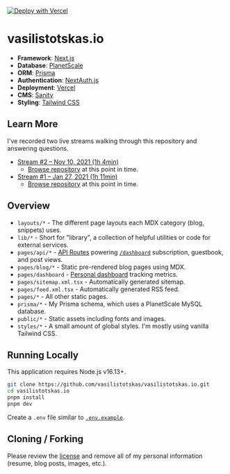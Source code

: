 [![Deploy with Vercel](https://vercel.com/button)](https://vercel.com/new/clone?repository-url=https%3A%2F%2Fgithub.com%2Fvasilistotskas%2Fvasilistotskas.io&env=NEXT_PUBLIC_SANITY_PROJECT_ID,NEXT_PUBLIC_SANITY_DATASET,SANITY_API_TOKEN,SANITY_PREVIEW_SECRET,SANITY_STUDIO_REVALIDATE_SECRET&envDescription=These%20values%20are%20needed%20to%20connect%20to%20Sanity%20and%20fetch%20content%20for%20blog%20posts.)

# vasilistotskas.io

-   **Framework**: [Next.js](https://nextjs.org/)
-   **Database**: [PlanetScale](https://planetscale.com)
-   **ORM**: [Prisma](https://prisma.io/)
-   **Authentication**: [NextAuth.js](https://next-auth.js.org/)
-   **Deployment**: [Vercel](https://vercel.com)
-   **CMS**: [Sanity](https://www.sanity.io/)
-   **Styling**: [Tailwind CSS](https://tailwindcss.com/)

## Learn More

I've recorded two live streams walking through this repository and answering questions.

-   [Stream #2 – Nov 10, 2021 (1h 4min)](https://www.youtube.com/watch?v=WZZFW5xDjJ4)
    -   [Browse repository](https://github.com/vasilistotskas/vasilistotskas.io/tree/747479118497d31433cb78ced5c1628ed5d1583b) at this point in time.
-   [Stream #1 – Jan 27, 2021 (1h 11min)](https://www.youtube.com/watch?v=xXQsF0q8KUg)
    -   [Browse repository](https://github.com/vasilistotskas/vasilistotskas.io/tree/568df6d056a4f7ea6f10fab07786c8ec6cbbddde) at this point in time.

## Overview

-   `layouts/*` - The different page layouts each MDX category (blog, snippets) uses.
-   `lib/*` - Short for "library", a collection of helpful utilities or code for external services.
-   `pages/api/*` - [API Routes](https://nextjs.org/docs/api-routes/introduction) powering [`/dashboard`](https://vasilistotskas.io/dashboard) subscription, guestbook, and post views.
-   `pages/blog/*` - Static pre-rendered blog pages using MDX.
-   `pages/dashboard` - [Personal dashboard](https://vasilistotskas.io/dashboard) tracking metrics.
-   `pages/sitemap.xml.tsx` - Automatically generated sitemap.
-   `pages/feed.xml.tsx` - Automatically generated RSS feed.
-   `pages/*` - All other static pages.
-   `prisma/*` - My Prisma schema, which uses a PlanetScale MySQL database.
-   `public/*` - Static assets including fonts and images.
-   `styles/*` - A small amount of global styles. I'm mostly using vanilla Tailwind CSS.

## Running Locally

This application requires Node.js v16.13+.

```bash
git clone https://github.com/vasilistotskas/vasilistotskas.io.git
cd vasilistotskas.io
pnpm install
pnpm dev
```

Create a `.env` file similar to [`.env.example`](https://github.com/vasilistotskas/vasilistotskas.io/blob/main/.env.example).

## Cloning / Forking

Please review the [license](https://github.com/vasilistotskas/vasilistotskas.io/blob/main/LICENSE.txt) and remove all of my personal information (resume, blog posts, images, etc.).
